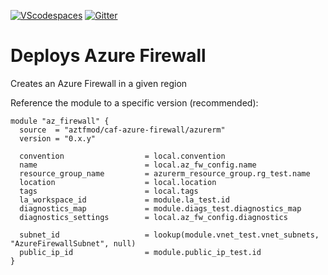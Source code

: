 [![VScodespaces](https://img.shields.io/endpoint?url=https%3A%2F%2Faka.ms%2Fvso-badge)](https://online.visualstudio.com/environments/new?name=terraform-azurerm-caf-azure-firewall&repo=terraform-azurerm-caf-azure-firewall)
[![Gitter](https://badges.gitter.im/aztfmod/community.svg)](https://gitter.im/aztfmod/community?utm_source=badge&utm_medium=badge&utm_campaign=pr-badge)

# Deploys Azure Firewall
Creates an Azure Firewall in a given region


Reference the module to a specific version (recommended):
```hcl
module "az_firewall" {
  source  = "aztfmod/caf-azure-firewall/azurerm"
  version = "0.x.y"

  convention                  = local.convention
  name                        = local.az_fw_config.name
  resource_group_name         = azurerm_resource_group.rg_test.name
  location                    = local.location 
  tags                        = local.tags
  la_workspace_id             = module.la_test.id
  diagnostics_map             = module.diags_test.diagnostics_map
  diagnostics_settings        = local.az_fw_config.diagnostics

  subnet_id                   = lookup(module.vnet_test.vnet_subnets, "AzureFirewallSubnet", null)
  public_ip_id                = module.public_ip_test.id
}
```

<!--- BEGIN_TF_DOCS --->
<!--- END_TF_DOCS --->